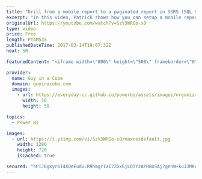 ```yaml
---
title: "Drill from a mobile report to a paginated report in SSRS (SQL Server)"
excerpt: "In this video, Patrick shows how you can setup a mobile report within SQL Server Reporting Services (SSRS) 2016 and drill into a paginated report.   This video focuses on if your data source for the paginated report is using SQL Server. In part 2, Patrick will look at how to do the same if your report"
originalUrl: https://youtube.com/watch?v=SzV3WRGo-s0
type: video
price: Free
length: PT4M53S
publishedDateTime: 2017-03-14T19:07:32Z
heat: 50

featuredContent: "<iframe width=\"800\" height=\"500\" frameborder=\"0\" src=\"https://www.youtube.com/embed/SzV3WRGo-s0\" allow=\"accelerometer; autoplay; encrypted-media; gyroscope; picture-in-picture\" allowfullscreen></iframe>"

provider:
  name: Guy in a Cube
  domain: guyinacube.com
  images:
    - url: https://everyday-cc.github.io/powerbi/assets/images/organizations/guyinacube.com-50x50.jpg
      width: 50
      height: 50

topics:
  - Power BI

images:
  - url: https://i.ytimg.com/vi/SzV3WRGo-s0/maxresdefault.jpg
    width: 1280
    height: 720
    isCached: true

secured: "hPIJ6gkyroI4XQeEudvLR9hmgrIaI7ZGxGjLQTYzAPH8oSAj7genW+kuJJMKnXxvEuBJ/6vyka5n4kAqeaDfDOjTBJVkplt6maLiLM40ee43HYrx4Z8tnLnQ8/9B5Gz/ImhNIeoI/v1VkQ92OSi/WKUYAnxhcWLlgMYTbu+x5ZNv7PXZiykAOAo7lkwYBMpidbBCj/kxWlmYD/Q8ftibfWC0cfm2En8aL9Cr4dQSJ7Zb/Kjpx9+GCYSQ7+sOR57+Isii3XEkdp8qwQk6YbhH7SidX7HHaKlCKZOvp6o+iQDqGgZpQKm0UEuQvLELoNh2m+hyz4skgBbHfeuf6Zpy20rNVrQOM7WrWkg3ZqfnvktqD3pROM8V8Cq7yXtPFaSH3zPiqdLWcwwjucY9hNscIOc+dP+ArBKtrV/GupU3kvc=;NjJck4w8ZHqDZuSlL9ByDw=="
---
```


